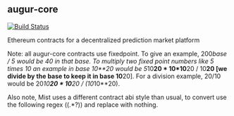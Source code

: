 augur-core
----------

[![Build Status](https://travis-ci.org/AugurProject/augur-core.svg)](https://travis-ci.org/AugurProject/augur-core)

Ethereum contracts for a decentralized prediction market platform

Note: all augur-core contracts use fixedpoint.  To give an example, 200*base / 5 would be 40 in that base.
To multiply two fixed point numbers like 5 times 10 an example in base 10**20 would be 5*10**20 * 10*10**20 / 10**20
[we divide by the base to keep it in base 10**20].  For a division example, 20/10 would be 20*10**20 * 10**20 / (10*10**20).

Also note, Mist uses a different contract abi style than usual, to convert use the following regex \((.*?)\) and replace with nothing.